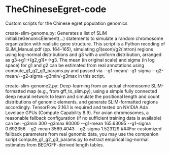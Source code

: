 # TheChineseEgret-code
Custom scripts for the Chinese egret population genomics


create-slim-genome.py:  Generates a list of SLiM initializeGenomicElement(...) statements to simulate a random chromosome organization with realistic gene structure. This script is a Python recoding of SLiM_Manual.pdf (pp. 164–165), simulating g1(exon)/g2(intron) regions using log-normal distributions and g3 with a uniform distribution, arranged as g3→g1→(g2,g1)*→g3. The mean (in original scale) and sigma (in log space) for g1 and g2 can be estimated from real annotations using compute_g1_g2_g3_params.py and passed via --g1-mean/--g1-sigma --g2-mean/--g2-sigma -g3min/-g3max in this script.

create-slim-genome2.py: Deep-learning from an actual chromosome SLiM-formatted map (e.g., from gff_to_slim.py), using a simple fully connected deep neural network to learn and simulate the positional length and count distributions of genomic elements, and generate SLiM-formatted regions accordingly. TensorFlow 2.16.1 is required and tested on NVIDIA Ada Lovelace GPUs (Compute Capability 8.9).
For avian chromosomes, a reasonable fallback configuration (if no sufficient training data is available) can be:
-g3min 300 -g3max 80000 --g1-mean 165.63095 --g1-sigma 0.692356 --g2-mean 3569.4043 --g2-sigma 1.523129 ###For customized fallback parameters from real genomic data, you may use the companion script compute_g1_g2_g3_params.py to extract empirical log-normal estimates from BED/GFF-derived length tables.
